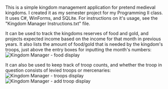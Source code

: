 This is a simple kingdom management application for pretend medieval kingdoms. I created it as my semester project for my Programming II class. It uses C#, WinForms, and SQLite.
For instructions on it's usage, see the "Kingdom Manager Instructions.txt" file.

It can be used to track the kingdoms reserves of food and gold, and projects expected income based on the income for that month in previous years. It also lists the amount of food/gold that is needed by the kingdom's troops, just above the entry boxes for inputting the month's numbers:
![Kingdom Manager - food display](https://user-images.githubusercontent.com/83547705/116820530-4e4cac80-ab3b-11eb-9e4c-12e2e6277c0a.png)

It can also be used to keep track of troop counts, and whether the troop in question consists of levied troops or mercenaries:
![Kingdom Manager - troops display](https://user-images.githubusercontent.com/83547705/116820577-7a682d80-ab3b-11eb-992d-8382f7b72f4f.png)
![Kingdom Manager - add troop display](https://user-images.githubusercontent.com/83547705/116820713-f82c3900-ab3b-11eb-9287-f5223452de8a.png)
